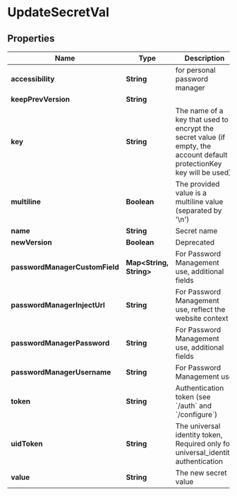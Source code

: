 

# UpdateSecretVal

## Properties

Name | Type | Description | Notes
------------ | ------------- | ------------- | -------------
**accessibility** | **String** | for personal password manager |  [optional]
**keepPrevVersion** | **String** |  |  [optional]
**key** | **String** | The name of a key that used to encrypt the secret value (if empty, the account default protectionKey key will be used) |  [optional]
**multiline** | **Boolean** | The provided value is a multiline value (separated by &#39;\\n&#39;) |  [optional]
**name** | **String** | Secret name | 
**newVersion** | **Boolean** | Deprecated |  [optional]
**passwordManagerCustomField** | **Map&lt;String, String&gt;** | For Password Management use, additional fields |  [optional]
**passwordManagerInjectUrl** | **String** | For Password Management use, reflect the website context |  [optional]
**passwordManagerPassword** | **String** | For Password Management use, additional fields |  [optional]
**passwordManagerUsername** | **String** | For Password Management use |  [optional]
**token** | **String** | Authentication token (see &#x60;/auth&#x60; and &#x60;/configure&#x60;) |  [optional]
**uidToken** | **String** | The universal identity token, Required only for universal_identity authentication |  [optional]
**value** | **String** | The new secret value | 



